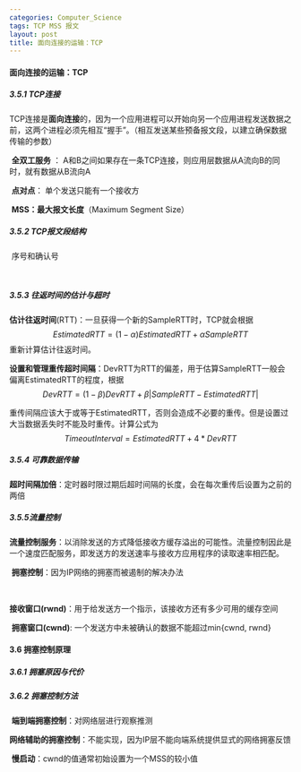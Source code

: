 ```yaml
---
categories: Computer_Science
tags: TCP MSS 报文
layout: post
title: 面向连接的运输：TCP
---
```

#### 面向连接的运输：TCP

##### 3.5.1 TCP连接

​	TCP连接是**面向连接**的，因为一个应用进程可以开始向另一个应用进程发送数据之前，这两个进程必须先相互“握手”。（相互发送某些预备报文段，以建立确保数据传输的参数）

​	**全双工服务** ： A和B之间如果存在一条TCP连接，则应用层数据从A流向B的同时，就有数据从B流向A

​	**点对点**： 单个发送只能有一个接收方

​	**MSS：最大报文长度**（Maximum Segment Size）



##### 3.5.2 TCP报文段结构

​	序号和确认号

​	

##### 3.5.3 往返时间的估计与超时

​	**估计往返时间**(RTT)：一旦获得一个新的SampleRTT时，TCP就会根据$$ EstimatedRTT = (1-\alpha)EstimatedRTT + \alpha SampleRTT \nonumber $$ 重新计算估计往返时间。

​	**设置和管理重传超时间隔**：DevRTT为RTT的偏差，用于估算SampleRTT一般会偏离EstimatedRTT的程度，根据$$DevRTT = (1-\beta)DevRTT + \beta | SampleRTT - EstimatedRTT |   \nonumber$$ 

​	重传间隔应该大于或等于EstimatedRTT，否则会造成不必要的重传。但是设置过大当数据丢失时不能及时重传。计算公式为$$ TimeoutInterval = EstimatedRTT + 4*DevRTT  \nonumber$$



##### 3.5.4 可靠数据传输

​	**超时间隔加倍**：定时器时限过期后超时间隔的长度，会在每次重传后设置为之前的两倍



##### 3.5.5流量控制

​	**流量控制服务**：以消除发送的方式降低接收方缓存溢出的可能性。流量控制因此是一个速度匹配服务，即发送方的发送速率与接收方应用程序的读取速率相匹配。

​	**拥塞控制**：因为IP网络的拥塞而被遏制的解决办法

​	

​	**接收窗口(rwnd)**：用于给发送方一个指示，该接收方还有多少可用的缓存空间

​	**拥塞窗口(cwnd)**: 	一个发送方中未被确认的数据不能超过min{cwnd, rwnd}





#### 3.6 拥塞控制原理



##### 3.6.1 拥塞原因与代价



##### 3.6.2 拥塞控制方法

​	**端到端拥塞控制**：对网络层进行观察推测

​	**网络辅助的拥塞控制**：不能实现，因为IP层不能向端系统提供显式的网络拥塞反馈

​	**慢启动**：cwnd的值通常初始设置为一个MSS的较小值













